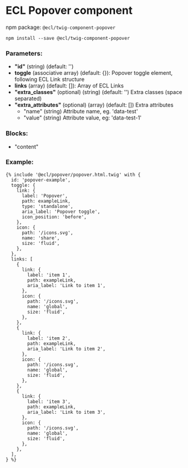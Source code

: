 # ECL Popover component

npm package: `@ecl/twig-component-popover`

```shell
npm install --save @ecl/twig-component-popover
```

### Parameters:

- **"id"** (string) (default: '')
- **toggle** (associative array) (default: {}): Popover toggle element, following ECL Link structure
- **links** (array) (default: []): Array of ECL Links
- **"extra_classes"** (optional) (string) (default: '') Extra classes (space separated)
- **"extra_attributes"** (optional) (array) (default: []) Extra attributes
  - "name" (string) Attribute name, eg. 'data-test'
  - "value" (string) Attribute value, eg: 'data-test-1'

### Blocks:

- "content"

### Example:

<!-- prettier-ignore -->
```twig
{% include '@ecl/popover/popover.html.twig' with { 
  id: 'popover-example',
  toggle: {
    link: {
      label: 'Popover',
      path: exampleLink,
      type: 'standalone',
      aria_label: 'Popover toggle',
      icon_position: 'before',
    },
    icon: {
      path: '/icons.svg',
      name: 'share',
      size: 'fluid',
    },
  },
  links: [
    {
      link: {
        label: 'item 1',
        path: exampleLink,
        aria_label: 'Link to item 1',
      },
      icon: {
        path: '/icons.svg',
        name: 'global',
        size: 'fluid',
      },
    },
    {
      link: {
        label: 'item 2',
        path: exampleLink,
        aria_label: 'Link to item 2',
      },
      icon: {
        path: '/icons.svg',
        name: 'global',
        size: 'fluid',
      },
    },
    {
      link: {
        label: 'item 3',
        path: exampleLink,
        aria_label: 'Link to item 3',
      },
      icon: {
        path: '/icons.svg',
        name: 'global',
        size: 'fluid',
      },
    },
  ],
} %}
```
